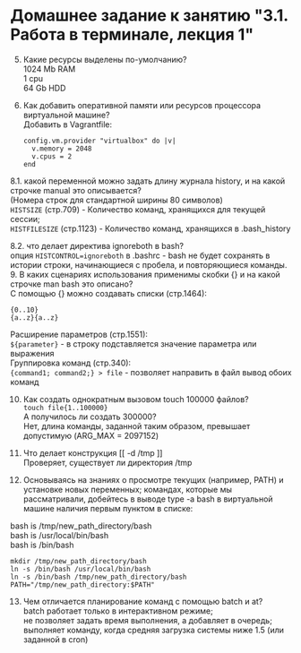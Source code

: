 # Домашнее задание к занятию "3.1. Работа в терминале, лекция 1"  

5. Какие ресурсы выделены по-умолчанию?  
  1024 Mb RAM  
  1 cpu  
  64 Gb HDD  
  
6. Как добавить оперативной памяти или ресурсов процессора виртуальной машине?  
  Добавить в Vagrantfile:
     ``` 
     config.vm.provider "virtualbox" do |v|  
       v.memory = 2048  
       v.cpus = 2
	end	
  
8.1. какой переменной можно задать длину журнала history, и на какой строчке manual это описывается?  
  (Номера строк для стандартной ширины 80 символов)  
  ```HISTSIZE``` (стр.709) - Количество команд, хранящихся для текущей сессии;  
  ```HISTFILESIZE``` (стр.1123) - Количество команд, хранящихся в .bash_history 
  
8.2. что делает директива ignoreboth в bash?  
  опция ```HISTCONTROL=ignoreboth``` в .bashrc - bash не будет сохранять в истории строки, начинающиеся с пробела, и повторяющиеся команды.  
9. В каких сценариях использования применимы скобки {} и на какой строчке man bash это описано?  
  С помощью {} можно создавать списки (стр.1464):  
   ```
   {0..10}  
   {a..z}{a..z}
   ```  
  Расширение параметров (стр.1551):  
    ```${parameter}``` - в строку подставляется значение параметра или выражения  
  Группировка команд (стр.340):  
    ```{command1; command2;} > file``` - позволяет направить в файл вывод обоих команд  
    
10. Как создать однократным вызовом touch 100000 файлов?  
  ```touch file{1..100000}```  
  А получилось ли создать 300000?  
  Нет, длина команды, заданной таким образом, превышает допустимую (ARG_MAX = 2097152)  
  
11. Что делает конструкция [[ -d /tmp ]]  
  Проверяет, существует ли директория /tmp  

12. Основываясь на знаниях о просмотре текущих (например, PATH) и установке новых переменных; командах, которые мы рассматривали, добейтесь в выводе type -a bash в виртуальной машине наличия первым пунктом в списке:

bash is /tmp/new_path_directory/bash  
bash is /usr/local/bin/bash  
bash is /bin/bash  

  ```
  mkdir /tmp/new_path_directory/bash  
  ln -s /bin/bash /usr/local/bin/bash  
  ln -s /bin/bash /tmp/new_path_directory/bash  
  PATH="/tmp/new_path_directory:$PATH"
  ```  
  
  13. Чем отличается планирование команд с помощью batch и at?  
    batch работает только в интерактивном режиме;   
    не позволяет задать время выполнения, а добавляет в очередь;  
    выполняет команду, когда средняя загрузка системы ниже 1.5 (или заданной в cron)
